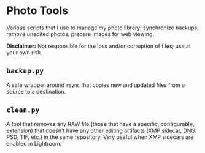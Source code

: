 # Photo Tools

Various scripts that I use to manage my photo library: synchronize backups, remove unedited photos, prepare images for web viewing.

**Disclaimer:** Not responsible for the loss and/or corruption of files; use at your own risk.

## `backup.py`

A safe wrapper around `rsync` that copies new and updated files from a source to a destination.

## `clean.py`

A tool that removes any RAW file (those that have a specific, configurable, extension) that doesn't have any other editing artifacts (XMP sidecar, DNG, PSD, TIF, etc.) in the same repository. Very useful when XMP sidecars are enabled in Lightroom.
